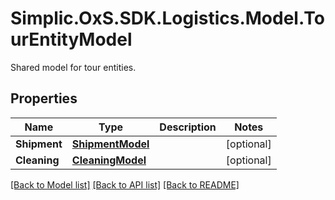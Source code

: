 # Simplic.OxS.SDK.Logistics.Model.TourEntityModel
Shared model for tour entities.

## Properties

Name | Type | Description | Notes
------------ | ------------- | ------------- | -------------
**Shipment** | [**ShipmentModel**](ShipmentModel.md) |  | [optional] 
**Cleaning** | [**CleaningModel**](CleaningModel.md) |  | [optional] 

[[Back to Model list]](../README.md#documentation-for-models) [[Back to API list]](../README.md#documentation-for-api-endpoints) [[Back to README]](../README.md)

